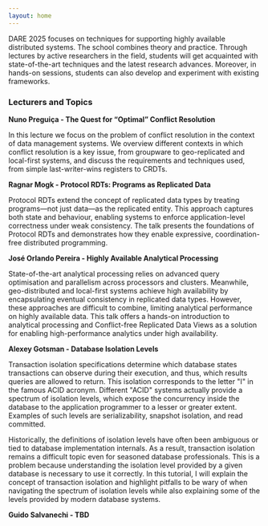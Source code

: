 ```yaml
---
layout: home
---
```


DARE 2025 focuses on techniques for supporting highly available distributed systems. 
The school combines theory and practice. 
Through lectures by active researchers in the field, 
students will get acquainted with state-of-the-art techniques and the latest research advances. 
Moreover, in hands-on sessions, students can also develop and experiment with existing frameworks.

### Lecturers and Topics

**Nuno Preguiça - The Quest for “Optimal” Conflict Resolution**

In this lecture we focus on the problem of conflict resolution in the context of data management systems. We overview different contexts in which conflict resolution is a key issue, from groupware to geo-replicated and local-first systems, and discuss the requirements and techniques used, from simple last-writer-wins registers to CRDTs.

**Ragnar Mogk - Protocol RDTs: Programs as Replicated Data**

Protocol RDTs extend the concept of replicated data types by treating programs—not just data—as the replicated entity. This approach captures both state and behaviour, enabling systems to enforce application-level correctness under weak consistency. The talk presents the foundations of Protocol RDTs and demonstrates how they enable expressive, coordination-free distributed programming.

**José Orlando Pereira - Highly Available Analytical Processing**

State-of-the-art analytical processing relies on advanced query optimisation and parallelism across processors and clusters. Meanwhile, geo-distributed and local-first systems achieve high availability by encapsulating eventual consistency in replicated data types. However, these approaches are difficult to combine, limiting analytical performance on highly available data. This talk offers a hands-on introduction to analytical processing and Conflict-free Replicated Data Views as a solution for enabling high-performance analytics under high availability.

**Alexey Gotsman - Database Isolation Levels**

Transaction isolation specifications determine which database states transactions can observe during their execution, and thus, which results queries are allowed to return. This isolation corresponds to the letter "I" in the famous ACID acronym. Different "ACID" systems actually provide a spectrum of isolation levels, which expose the concurrency inside the database to the application programmer to a lesser or greater extent. Examples of such levels are serializability, snapshot isolation, and read committed.

Historically, the definitions of isolation levels have often been ambiguous or tied to database implementation internals. As a result, transaction isolation remains a difficult topic even for seasoned database professionals. This is a problem because understanding the isolation level provided by a given database is necessary to use it correctly. In this tutorial, I will explain the concept of transaction isolation and highlight pitfalls to be wary of when navigating the spectrum of isolation levels while also explaining some of the levels provided by modern database systems.

**Guido Salvanechi - TBD**
